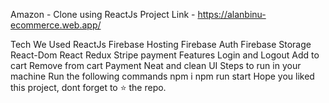 Amazon - Clone using ReactJs
Project Link - https://alanbinu-ecommerce.web.app/

Tech We Used
ReactJs
Firebase Hosting
Firebase Auth
Firebase Storage
React-Dom
React Redux
Stripe payment
Features
Login and Logout
Add to cart
Remove from cart
Payment
Neat and clean UI
Steps to run in your machine
Run the following commands
npm i
npm run start
Hope you liked this project, dont forget to ⭐ the repo.
